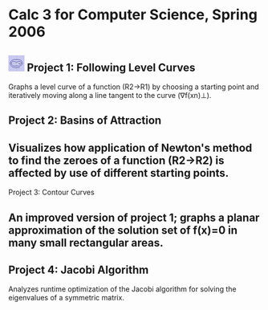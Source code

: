 # Calc 3 for Computer Science, Spring 2006

## ![](1-following-level-curves/icon.png) Project 1: Following Level Curves

Graphs a level curve of a function (R2->R1) by choosing a starting point and iteratively moving along a line tangent to the curve (∇f(xn)⊥).

## Project 2: Basins of Attraction

## Visualizes how application of Newton's method to find the zeroes of a function (R2->R2) is affected by use of different starting points.

Project 3: Contour Curves

## An improved version of project 1; graphs a planar approximation of the solution set of f(x)=0 in many small rectangular areas.

## Project 4: Jacobi Algorithm

Analyzes runtime optimization of the Jacobi algorithm for solving the eigenvalues of a symmetric matrix.
